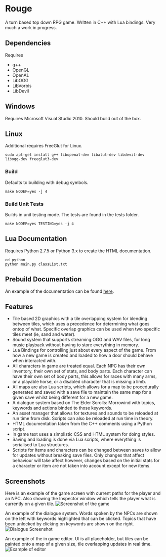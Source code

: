 Rouge
=====

A turn based top down RPG game. Written in C++ with Lua bindings.
Very much a work in progress.

Dependencies
------------

Requires
- g++
- OpenGL
- OpenAL
- LibOGG
- LibVorbis
- LibDevil

Windows
-------

Requires Microsoft Visual Studio 2010.
Should build out of the box.
 
Linux
-----

Additional requires FreeGlut for Linux.

    sudo apt-get install g++ libopenal-dev libalut-dev libdevil-dev libogg-dev freeglut3-dev
    
### Build
Defaults to building with debug symbols.

    make NODEP=yes -j 4
    
### Build Unit Tests
Builds in unit testing mode. The tests are found in the tests folder.

    make NODEP=yes TESTING=yes -j 4

Lua Documentation
-----------------

Requires Python 2.7.5 or Python 3.x to create the HTML documentation.

    cd python
    python main.py classList.txt

Prebuild Documentation
----------------------

An example of the documentation can be found [here](http://astrellon.github.io/Rouge/).

Features
--------

- Tile based 2D graphics with a tile overlapping system for blending 
  between tiles, which uses a precedence for determining what goes 
  ontop of what. Specific overlap 
  graphics can be used when two specific tiles meet (ie, sand and water).
- Sound system that supports streaming OGG and WAV files, for long music 
  playback without having to store everything in memory.
- Lua Bindings for controlling just about every aspect of the game.
  From how a new game is created and loaded to how a door should behave
  when interacted with.
- All characters in game are treated equal. Each NPC has their own inventory,
  their own set of stats, and body parts. Each character can have their own
  set of body parts, this allows for races with many arms, or a playable
  horse, or a disabled character that is missing a limb.
- All maps are also Lua scripts, which allows for a map to be procedurally
  generated and saved with a save file to maintain the same map for a given
  save whilst being different for a new game.
- A dialogue system based on The Elder Scrolls: Morrowind with topics, 
  keywords and actions binded to those keywords.
- An asset manager that allows for textures and sounds to be reloaded at run
  time from disk. Scripts can also be reloaded at run time in theory.
- HTML documentation taken from the C++ comments using a Python script.
- In game text uses a simplistic CSS and HTML system for doing styles.
- Saving and loading is done via Lua scripts, where everything is serialised
  to Lua structures.
- Scripts for items and characters can be changed between saves to allow for
  updates without breaking save files. Only changes that affect behaviour
  will take affect however, changes based on the initial stats for a character
  or item are not taken into account except for new items.

Screenshots
-----------

Here is an example of the game screen with current paths for the player and
an NPC. Also showing the Inspector window which tells the player what is 
currently on a given tile.
![Screenshot of the game](http://i.imgur.com/Ntkdf7n.png)

An example of the dialogue system. Words spoken by the NPCs are shown on the 
left with keywords highlighted that can be clicked. Topics that have been 
unlocked by clicking on keywords are shown on the right.
![Dialogue Screenshot](http://i.imgur.com/EYZO3OP.png)

An example of the in game editor. UI is all placeholder, but tiles can be 
painted onto a map of a given size, tile overlapping updates in real time.
![Example of editor](http://i.imgur.com/xQdAVPk.png)
